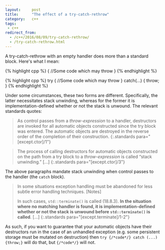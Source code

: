 ```yaml
---
layout:     post
title:      "The effect of a try-catch-rethrow"
category:   c++
tags:
 - c++ 
redirect_from:
  - /c++/2016/08/09/try-catch-rethrow/
  - /try-catch-rethrow.html
---
```


A try-catch-rethrow with an empty handler does more than a standard block. Here's what I mean:

{% highlight cpp %}
{
    //Some code which may throw
}
{% endhighlight %}


{% highlight cpp %}
try {
    //Some code which may throw
} catch(...) {
    throw;
}
{% endhighlight %}

Under some circumstances, these two forms are different. Specifically, the latter necessitates stack unwinding, whereas for the former it is implementation-defined whether or not the stack is unwound. The relevant standards quotes:

> As control passes from a *throw-expression* to a handler, destructors are invoked for all automatic objects constructed since the try block was entered. The automatic objects are destroyed in the reverse order of the completion of their construction.
{:.standards para="[except.ctor]/1"}

> The process of calling destructors for automatic objects constructed on the path from a try block to a *throw-expression* is called “stack unwinding.” [...]
{:.standards para="[except.ctor]/3"}

The above paragraphs mandate stack unwinding when control passes to the handler (the `catch` block).

> In some situations exception handling must be abandoned for less subtle error handling techniques. [Notes]
>
> In such cases, `std::terminate()` is called (18.8.3). **In the situation where no matching handler is found, it is implementation-defined whether or not the stack is unwound before `std::terminate()` is called**. [...]
{:.standards para="[except.terminate]/1-2"}

As such, if you want to guarantee that your automatic objects have their destructors run in the case of an unhandled exception (e.g. some persistent storage must be mutated on destruction) then `try {/*code*/} catch (...) {throw;}` will do that, but `{/*code*/}` will not.
